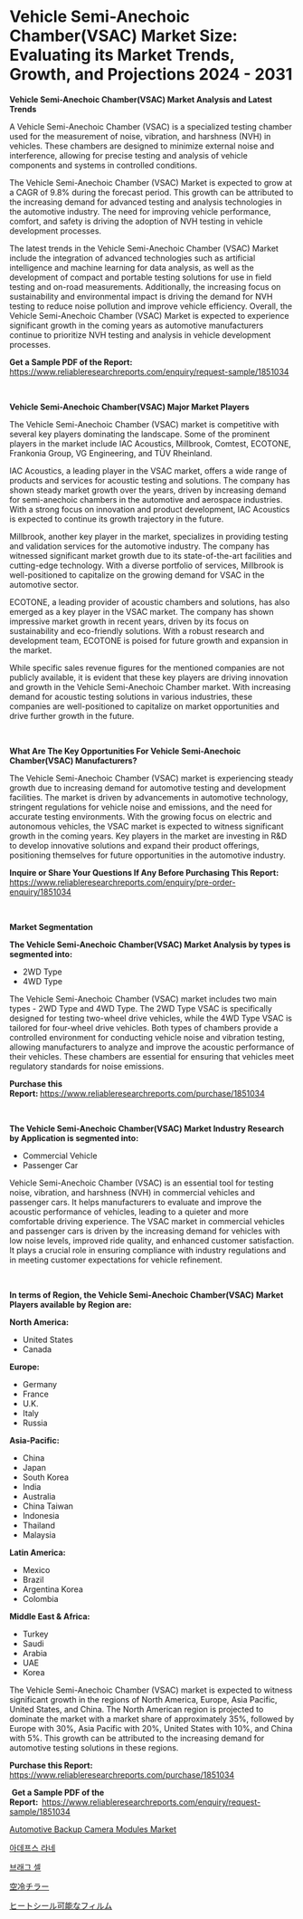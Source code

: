 <p><h1>Vehicle Semi-Anechoic Chamber(VSAC) Market Size: Evaluating its Market Trends, Growth, and Projections 2024 - 2031</h1></p><p><strong>Vehicle Semi-Anechoic Chamber(VSAC) Market Analysis and Latest Trends</strong></p>
<p><p>A Vehicle Semi-Anechoic Chamber (VSAC) is a specialized testing chamber used for the measurement of noise, vibration, and harshness (NVH) in vehicles. These chambers are designed to minimize external noise and interference, allowing for precise testing and analysis of vehicle components and systems in controlled conditions.</p><p>The Vehicle Semi-Anechoic Chamber (VSAC) Market is expected to grow at a CAGR of 9.8% during the forecast period. This growth can be attributed to the increasing demand for advanced testing and analysis technologies in the automotive industry. The need for improving vehicle performance, comfort, and safety is driving the adoption of NVH testing in vehicle development processes.</p><p>The latest trends in the Vehicle Semi-Anechoic Chamber (VSAC) Market include the integration of advanced technologies such as artificial intelligence and machine learning for data analysis, as well as the development of compact and portable testing solutions for use in field testing and on-road measurements. Additionally, the increasing focus on sustainability and environmental impact is driving the demand for NVH testing to reduce noise pollution and improve vehicle efficiency. Overall, the Vehicle Semi-Anechoic Chamber (VSAC) Market is expected to experience significant growth in the coming years as automotive manufacturers continue to prioritize NVH testing and analysis in vehicle development processes.</p></p>
<p><strong>Get a Sample PDF of the Report:&nbsp;</strong> <a href="https://www.reliableresearchreports.com/enquiry/request-sample/1851034">https://www.reliableresearchreports.com/enquiry/request-sample/1851034</a></p>
<p>&nbsp;</p>
<p><strong>Vehicle Semi-Anechoic Chamber(VSAC) Major Market Players</strong></p>
<p><p>The Vehicle Semi-Anechoic Chamber (VSAC) market is competitive with several key players dominating the landscape. Some of the prominent players in the market include IAC Acoustics, Millbrook, Comtest, ECOTONE, Frankonia Group, VG Engineering, and TÜV Rheinland.</p><p>IAC Acoustics, a leading player in the VSAC market, offers a wide range of products and services for acoustic testing and solutions. The company has shown steady market growth over the years, driven by increasing demand for semi-anechoic chambers in the automotive and aerospace industries. With a strong focus on innovation and product development, IAC Acoustics is expected to continue its growth trajectory in the future.</p><p>Millbrook, another key player in the market, specializes in providing testing and validation services for the automotive industry. The company has witnessed significant market growth due to its state-of-the-art facilities and cutting-edge technology. With a diverse portfolio of services, Millbrook is well-positioned to capitalize on the growing demand for VSAC in the automotive sector.</p><p>ECOTONE, a leading provider of acoustic chambers and solutions, has also emerged as a key player in the VSAC market. The company has shown impressive market growth in recent years, driven by its focus on sustainability and eco-friendly solutions. With a robust research and development team, ECOTONE is poised for future growth and expansion in the market.</p><p>While specific sales revenue figures for the mentioned companies are not publicly available, it is evident that these key players are driving innovation and growth in the Vehicle Semi-Anechoic Chamber market. With increasing demand for acoustic testing solutions in various industries, these companies are well-positioned to capitalize on market opportunities and drive further growth in the future.</p></p>
<p>&nbsp;</p>
<p><strong>What Are The Key Opportunities For Vehicle Semi-Anechoic Chamber(VSAC) Manufacturers?</strong></p>
<p><p>The Vehicle Semi-Anechoic Chamber (VSAC) market is experiencing steady growth due to increasing demand for automotive testing and development facilities. The market is driven by advancements in automotive technology, stringent regulations for vehicle noise and emissions, and the need for accurate testing environments. With the growing focus on electric and autonomous vehicles, the VSAC market is expected to witness significant growth in the coming years. Key players in the market are investing in R&D to develop innovative solutions and expand their product offerings, positioning themselves for future opportunities in the automotive industry.</p></p>
<p><strong>Inquire or Share Your Questions If Any Before Purchasing This Report:</strong> <a href="https://www.reliableresearchreports.com/enquiry/pre-order-enquiry/1851034">https://www.reliableresearchreports.com/enquiry/pre-order-enquiry/1851034</a></p>
<p>&nbsp;</p>
<p><strong>Market Segmentation</strong></p>
<p><strong>The Vehicle Semi-Anechoic Chamber(VSAC) Market Analysis by types is segmented into:</strong></p>
<p><ul><li>2WD Type</li><li>4WD Type</li></ul></p>
<p><p>The Vehicle Semi-Anechoic Chamber (VSAC) market includes two main types - 2WD Type and 4WD Type. The 2WD Type VSAC is specifically designed for testing two-wheel drive vehicles, while the 4WD Type VSAC is tailored for four-wheel drive vehicles. Both types of chambers provide a controlled environment for conducting vehicle noise and vibration testing, allowing manufacturers to analyze and improve the acoustic performance of their vehicles. These chambers are essential for ensuring that vehicles meet regulatory standards for noise emissions.</p></p>
<p><strong>Purchase this Report:&nbsp;</strong><a href="https://www.reliableresearchreports.com/purchase/1851034">https://www.reliableresearchreports.com/purchase/1851034</a></p>
<p>&nbsp;</p>
<p><strong>The Vehicle Semi-Anechoic Chamber(VSAC) Market Industry Research by Application is segmented into:</strong></p>
<p><ul><li>Commercial Vehicle</li><li>Passenger Car</li></ul></p>
<p><p>Vehicle Semi-Anechoic Chamber (VSAC) is an essential tool for testing noise, vibration, and harshness (NVH) in commercial vehicles and passenger cars. It helps manufacturers to evaluate and improve the acoustic performance of vehicles, leading to a quieter and more comfortable driving experience. The VSAC market in commercial vehicles and passenger cars is driven by the increasing demand for vehicles with low noise levels, improved ride quality, and enhanced customer satisfaction. It plays a crucial role in ensuring compliance with industry regulations and in meeting customer expectations for vehicle refinement.</p></p>
<p>&nbsp;</p>
<p><strong>In terms of Region, the Vehicle Semi-Anechoic Chamber(VSAC) Market Players available by Region are:</strong></p>
<p>
    <p> <strong> North America: </strong>
        <ul>
            <li>United States</li>
            <li>Canada</li>
        </ul>
        </p> 
    <p> <strong> Europe: </strong>
        <ul>
            <li>Germany</li>
            <li>France</li>
            <li>U.K.</li>
            <li>Italy</li>
            <li>Russia</li>
        </ul>
        </p> 
    <p> <strong> Asia-Pacific: </strong>
        <ul>
            <li>China</li>
            <li>Japan</li>
            <li>South Korea</li>
            <li>India</li>
            <li>Australia</li>
            <li>China Taiwan</li>
            <li>Indonesia</li>
            <li>Thailand</li>
            <li>Malaysia</li>
        </ul>
        </p> 
    <p> <strong> Latin America: </strong>
        <ul>
            <li>Mexico</li>
            <li>Brazil</li>
            <li>Argentina Korea</li>
            <li>Colombia</li>
        </ul>
        </p> 
    <p> <strong> Middle East & Africa: </strong>
        <ul>
            <li>Turkey</li>
            <li>Saudi</li>
            <li>Arabia</li>
            <li>UAE</li>
            <li>Korea</li>
        </ul>
    </p>
    </p>
<p><p>The Vehicle Semi-Anechoic Chamber (VSAC) market is expected to witness significant growth in the regions of North America, Europe, Asia Pacific, United States, and China. The North American region is projected to dominate the market with a market share of approximately 35%, followed by Europe with 30%, Asia Pacific with 20%, United States with 10%, and China with 5%. This growth can be attributed to the increasing demand for automotive testing solutions in these regions.</p></p>
<p><strong>Purchase this Report: </strong><a href="https://www.reliableresearchreports.com/purchase/1851034">https://www.reliableresearchreports.com/purchase/1851034</a></p>
<p>&nbsp;<strong>Get a Sample PDF of the Report:&nbsp;&nbsp;</strong><a href="https://www.reliableresearchreports.com/enquiry/request-sample/1851034">https://www.reliableresearchreports.com/enquiry/request-sample/1851034</a></p>
<p><strong></strong></p>
<p><p><a href="https://github.com/jj19131/Market-Research-Report-List-1/blob/main/automotive-backup-camera-modules-market.md">Automotive Backup Camera Modules Market</a></p><p><a href="https://medium.com/@royross51/%EC%95%84%EB%8D%B0%ED%94%84%EC%8A%A4-%EB%9D%BC%EB%84%A4-%EC%8B%9C%EC%9E%A5-%EC%A7%80%ED%91%9C-%ED%95%B4%EC%84%9D-%EC%8B%9C%EC%9E%A5-%EC%A0%90%EC%9C%A0%EC%9C%A8-%ED%8A%B8%EB%A0%8C%EB%93%9C-%EB%B0%8F-%EC%84%B1%EC%9E%A5-%ED%8C%A8%ED%84%B4-48c7b292f1b8">아데프스 라네</a></p><p><a href="https://medium.com/@royross51/%EB%B8%8C%EB%9E%99-%EC%85%80-%EC%8B%9C%EC%9E%A5-%EA%B7%9C%EB%AA%A8-%EC%8B%9C%EC%9E%A5-%EC%A0%84%EB%A7%9D-%EB%B0%8F-%EC%8B%9C%EC%9E%A5-%EC%98%88%EC%B8%A1-2024%EB%85%84%EB%B6%80%ED%84%B0-2031%EB%85%84%EA%B9%8C%EC%A7%80-8480ab09f9e0">브래그 셀</a></p><p><a href="https://medium.com/@zoetazuur/%E3%82%A8%E3%82%A2%E3%82%B3%E3%83%B3%E3%83%81%E3%83%A9%E3%83%BC%E3%83%9E%E3%83%BC%E3%82%B1%E3%83%83%E3%83%88%E3%81%AE%E8%A6%8F%E6%A8%A1-%E5%B8%82%E5%A0%B4%E5%8B%95%E5%90%91%E3%81%A8%E5%B8%82%E5%A0%B4%E4%BA%88%E6%B8%AC-2024%E5%B9%B4%E3%81%8B%E3%82%892031%E5%B9%B4-1b66bb332c29">空冷チラー</a></p><p><a href="https://medium.com/@andmartmello/%E3%83%92%E3%83%BC%E3%83%88%E3%82%B7%E3%83%BC%E3%83%AB%E3%83%95%E3%82%A3%E3%83%AB%E3%83%A0%E5%B8%82%E5%A0%B4%E3%81%AE%E8%A6%8F%E6%A8%A1-cagr-%E3%83%88%E3%83%AC%E3%83%B3%E3%83%892024%E5%B9%B4-2030%E5%B9%B4-c756046c2899">ヒートシール可能なフィルム</a></p></p>